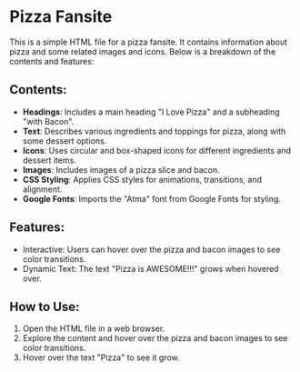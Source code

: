 # Pizza Fansite

This is a simple HTML file for a pizza fansite. It contains information about pizza and some related images and icons. Below is a breakdown of the contents and features:

## Contents:
- **Headings**: Includes a main heading "I Love Pizza" and a subheading "with Bacon".
- **Text**: Describes various ingredients and toppings for pizza, along with some dessert options.
- **Icons**: Uses circular and box-shaped icons for different ingredients and dessert items.
- **Images**: Includes images of a pizza slice and bacon.
- **CSS Styling**: Applies CSS styles for animations, transitions, and alignment.
- **Google Fonts**: Imports the "Atma" font from Google Fonts for styling.

## Features:
- Interactive: Users can hover over the pizza and bacon images to see color transitions.
- Dynamic Text: The text "Pizza is AWESOME!!!" grows when hovered over.

## How to Use:
1. Open the HTML file in a web browser.
2. Explore the content and hover over the pizza and bacon images to see color transitions.
3. Hover over the text "Pizza" to see it grow.


